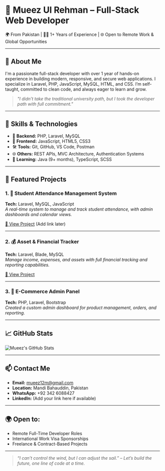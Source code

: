 # 💼 Mueez Ul Rehman – Full-Stack Web Developer

🌍 From Pakistan | 👨‍💻 1+ Years of Experience | 🌐 Open to Remote Work & Global Opportunities

---

## 👋 About Me
I'm a passionate full-stack developer with over 1 year of hands-on experience in building modern, responsive, and secure web applications. I specialize in Laravel, PHP, JavaScript, MySQL, HTML, and CSS. I’m self-taught, committed to clean code, and always eager to learn and grow.

> _"I didn’t take the traditional university path, but I took the developer path with full commitment."_  

---

## 🚀 Skills & Technologies

- 🧠 **Backend:** PHP, Laravel, MySQL
- 🎨 **Frontend:** JavaScript, HTML5, CSS3
- 🛠 **Tools:** Git, GitHub, VS Code, Postman
- 🌐 **Others:** REST APIs, MVC Architecture, Authentication Systems
- 🔧 **Learning:** Java (9+ months), TypeScript, SCSS

---

## 📂 Featured Projects

### 1. 🏫 Student Attendance Management System  
**Tech:** Laravel, MySQL, JavaScript  
_A real-time system to manage and track student attendance, with admin dashboards and calendar views._

[🔗 View Project](#) (Add link later)

---

### 2. 💰 Asset & Financial Tracker  
**Tech:** Laravel, Blade, MySQL  
_Manage income, expenses, and assets with full financial tracking and reporting capabilities._

[🔗 View Project](#)

---

### 3. 🛒 E-Commerce Admin Panel  
**Tech:** PHP, Laravel, Bootstrap  
_Created a custom admin dashboard for product management, orders, and reporting._

---

## 📈 GitHub Stats

![Mueez's GitHub Stats](https://github-readme-stats.vercel.app/api?username=mueezulrehman&show_icons=true&theme=tokyonight)

---

## 📫 Contact Me
- **Email:** mueez12m@gmail.com  
- **Location:** Mandi Bahauddin, Pakistan  
- **WhatsApp:** +92 342 6088427  
- **LinkedIn:** (Add your link here if available)

---

## 🌍 Open to:
- Remote Full-Time Developer Roles  
- International Work Visa Sponsorships  
- Freelance & Contract-Based Projects  

---

> _“I can’t control the wind, but I can adjust the sail.” – Let’s build the future, one line of code at a time._
